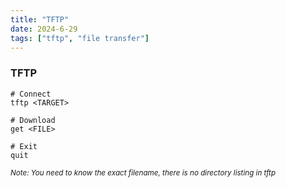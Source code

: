 ```yaml
---
title: "TFTP"
date: 2024-6-29
tags: ["tftp", "file transfer"]
---
```


### TFTP

```console
# Connect
tftp <TARGET>
```

```console
# Download
get <FILE>
```

```console
# Exit
quit
```

<small>*Note: You need to know the exact filename, there is no directory listing in tftp*</small>